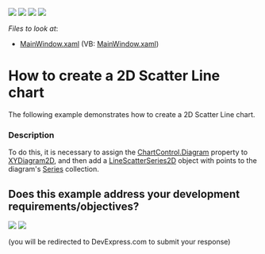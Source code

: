 <!-- default badges list -->
![](https://img.shields.io/endpoint?url=https://codecentral.devexpress.com/api/v1/VersionRange/128569188/11.2.5%2B)
[![](https://img.shields.io/badge/Open_in_DevExpress_Support_Center-FF7200?style=flat-square&logo=DevExpress&logoColor=white)](https://supportcenter.devexpress.com/ticket/details/E3506)
[![](https://img.shields.io/badge/📖_How_to_use_DevExpress_Examples-e9f6fc?style=flat-square)](https://docs.devexpress.com/GeneralInformation/403183)
[![](https://img.shields.io/badge/💬_Leave_Feedback-feecdd?style=flat-square)](#does-this-example-address-your-development-requirementsobjectives)
<!-- default badges end -->
<!-- default file list -->
*Files to look at*:

* [MainWindow.xaml](./CS/ScatterLine2DChart/MainWindow.xaml) (VB: [MainWindow.xaml](./VB/ScatterLine2DChart/MainWindow.xaml))
<!-- default file list end -->
# How to create a 2D  Scatter Line chart

The following example demonstrates how to create a 2D Scatter Line chart.

### Description

To do this, it is necessary to assign the [ChartControl.Diagram](https://docs.devexpress.com/WPF/DevExpress.Xpf.Charts.ChartControl.Diagram?p=netframework) property to [XYDiagram2D](https://docs.devexpress.com/WPF/DevExpress.Xpf.Charts.XYDiagram2D?p=netframework), and then add a [LineScatterSeries2D](https://docs.devexpress.com/WPF/DevExpress.Xpf.Charts.LineScatterSeries2D?p=netframework) object with points to the diagram's [Series](https://docs.devexpress.com/WPF/DevExpress.Xpf.Charts.Diagram.Series?p=netframework) collection.
<!-- feedback -->
## Does this example address your development requirements/objectives?

[<img src="https://www.devexpress.com/support/examples/i/yes-button.svg"/>](https://www.devexpress.com/support/examples/survey.xml?utm_source=github&utm_campaign=how-to-create-a-2d-scatter-line-chart-e3506&~~~was_helpful=yes) [<img src="https://www.devexpress.com/support/examples/i/no-button.svg"/>](https://www.devexpress.com/support/examples/survey.xml?utm_source=github&utm_campaign=how-to-create-a-2d-scatter-line-chart-e3506&~~~was_helpful=no)

(you will be redirected to DevExpress.com to submit your response)
<!-- feedback end -->
